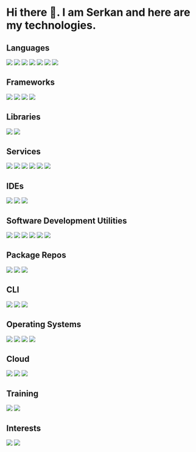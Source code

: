 # Hi there 👋. I am Serkan and here are my technologies.

## Languages
<p>
<img src="https://img.shields.io/badge/C-A8B9CC.svg?style=for-the-badge&logo=C&logoColor=black"/>
<img src="https://img.shields.io/badge/C++-00599C.svg?style=for-the-badge&logo=C++&logoColor=white"/>
<img src="https://img.shields.io/badge/Haskell-5D4F85.svg?style=for-the-badge&logo=Haskell&logoColor=white"/>
<img src="https://img.shields.io/badge/HTML5-E34F26.svg?style=for-the-badge&logo=HTML5&logoColor=white"/>
<img src="https://img.shields.io/badge/JSON-000000.svg?style=for-the-badge&logo=JSON&logoColor=white"/>
<img src="https://img.shields.io/badge/JavaScript-F7DF1E.svg?style=for-the-badge&logo=JavaScript&logoColor=black"/>
  <img src="https://img.shields.io/badge/MicroPython-2B2728.svg?style=for-the-badge&logo=MicroPython&logoColor=white"/>
</p>

## Frameworks
<p>
<img src="https://img.shields.io/badge/.NET-512BD4.svg?style=for-the-badge&logo=dotnet&logoColor=white"/>
<img src="https://img.shields.io/badge/Blazor-512BD4.svg?style=for-the-badge&logo=Blazor&logoColor=white"/>
<img src="https://img.shields.io/badge/Create%20React%20App-09D3AC.svg?style=for-the-badge&logo=Create-React-App&logoColor=white"/>
  <img src="https://img.shields.io/badge/Next.js-000000.svg?style=for-the-badge&logo=nextdotjs&logoColor=white"/>
</p>

## Libraries
<p>
<img src="https://img.shields.io/badge/Chart.js-FF6384.svg?style=for-the-badge&logo=chartdotjs&logoColor=white"/>
<img src="https://img.shields.io/badge/jQuery-0769AD.svg?style=for-the-badge&logo=jQuery&logoColor=white"/>
</p>

## Services
<p>
<img src="https://img.shields.io/badge/Apache-D22128.svg?style=for-the-badge&logo=Apache&logoColor=white"/>
<img src="https://img.shields.io/badge/Cockpit-0066CC.svg?style=for-the-badge&logo=Cockpit&logoColor=white"/>
<img src="https://img.shields.io/badge/containerd-575757.svg?style=for-the-badge&logo=containerd&logoColor=white"/>
<img src="https://img.shields.io/badge/Docker-2496ED.svg?style=for-the-badge&logo=Docker&logoColor=white"/>
  <img src="https://img.shields.io/badge/MariaDB-003545.svg?style=for-the-badge&logo=MariaDB&logoColor=white"/>
  <img src="https://img.shields.io/badge/MySQL-4479A1.svg?style=for-the-badge&logo=MySQL&logoColor=white"/>
</p>

## IDEs
<p>
<img src="https://img.shields.io/badge/Apache%20NetBeans%20IDE-1B6AC6.svg?style=for-the-badge&logo=Apache-NetBeans-IDE&logoColor=white"/>
<img src="https://img.shields.io/badge/Eclipse%20IDE-2C2255.svg?style=for-the-badge&logo=Eclipse-IDE&logoColor=white"/>
<img src="https://img.shields.io/badge/Insomnia-4000BF.svg?style=for-the-badge&logo=Insomnia&logoColor=white"/>
</p>

## Software Development Utilities
<p>
<img src="https://img.shields.io/badge/AppVeyor-00B3E0.svg?style=for-the-badge&logo=AppVeyor&logoColor=white"/>
<img src="https://img.shields.io/badge/Codacy-222F29.svg?style=for-the-badge&logo=Codacy&logoColor=white"/>
<img src="https://img.shields.io/badge/Fossa-289E6D.svg?style=for-the-badge&logo=Fossa&logoColor=white"/>
<img src="https://img.shields.io/badge/Git-F05032.svg?style=for-the-badge&logo=Git&logoColor=white"/>
<img src="https://img.shields.io/badge/GitHub-181717.svg?style=for-the-badge&logo=GitHub&logoColor=white"/>
<img src="https://img.shields.io/badge/Gradle-02303A.svg?style=for-the-badge&logo=Gradle&logoColor=white"/>
</p>

## Package Repos
<p>
<img src="https://img.shields.io/badge/Artifact%20Hub-417598.svg?style=for-the-badge&logo=Artifact-Hub&logoColor=white"/>
<img src="https://img.shields.io/badge/Helm-0F1689.svg?style=for-the-badge&logo=Helm&logoColor=white"/>
  <img src="https://img.shields.io/badge/npm-CB3837.svg?style=for-the-badge&logo=npm&logoColor=white"/>
</p>

## CLI
<p>
<img src="https://img.shields.io/badge/curl-073551.svg?style=for-the-badge&logo=curl&logoColor=white"/>
<img src="https://img.shields.io/badge/GNU%20Bash-4EAA25.svg?style=for-the-badge&logo=GNU-Bash&logoColor=white"/>
<img src="https://img.shields.io/badge/GNU%20Privacy%20Guard-0093DD.svg?style=for-the-badge&logo=GNU-Privacy-Guard&logoColor=white"/>
</p>

## Operating Systems
<p>
<img src="https://img.shields.io/badge/Debian-A81D33.svg?style=for-the-badge&logo=Debian&logoColor=white"/>
<img src="https://img.shields.io/badge/Fedora-51A2DA.svg?style=for-the-badge&logo=Fedora&logoColor=white"/>
<img src="https://img.shields.io/badge/Kali%20Linux-557C94.svg?style=for-the-badge&logo=Kali-Linux&logoColor=white"/>
  <img src="https://img.shields.io/badge/Linux-FCC624.svg?style=for-the-badge&logo=Linux&logoColor=black"/>
</p>

## Cloud
<p>
<img src="https://img.shields.io/badge/Cloudflare-F38020.svg?style=for-the-badge&logo=Cloudflare&logoColor=white"/>
<img src="https://img.shields.io/badge/Firebase-FFCA28.svg?style=for-the-badge&logo=Firebase&logoColor=black"/>
<img src="https://img.shields.io/badge/Heroku-430098.svg?style=for-the-badge&logo=Heroku&logoColor=white"/>
</p>

## Training
<p>
<img src="https://img.shields.io/badge/DataCamp-03EF62.svg?style=for-the-badge&logo=DataCamp&logoColor=white"/>
<img src="https://img.shields.io/badge/Hack%20The%20Box-9FEF00.svg?style=for-the-badge&logo=Hack-The-Box&logoColor=black"/>
</p>

## Interests
<p>
<img src="https://img.shields.io/badge/F1-E10600.svg?style=for-the-badge&logo=F1&logoColor=white"/>
<img src="https://img.shields.io/badge/KFC-F40027.svg?style=for-the-badge&logo=KFC&logoColor=white"/>
</p>
